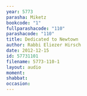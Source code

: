 ```yaml
---
year: 5773
parasha: Miketz
bookcode: "1"
fullparashacode: "110"
parashacode: "110"
title: Dedicated to Newtown
author: Rabbi Eliezer Hirsch
date: 2012-12-15
id: 57731101
filename: 5773-110-1
layout: audio
moment: 
shabbat: 
occasion: 
---
```

